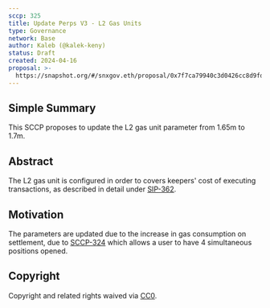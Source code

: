 ```yaml
---
sccp: 325
title: Update Perps V3 - L2 Gas Units
type: Governance
network: Base
author: Kaleb (@kalek-keny)
status: Draft
created: 2024-04-16
proposal: >-
  https://snapshot.org/#/snxgov.eth/proposal/0x7f7ca79940c3d0426cc8d9fdfe2b31866399a42cd4a31ab5f9b590fa4f977ee4
---
```


<!--You can leave these HTML comments in your merged SCCP and delete the visible duplicate text guides, they will not appear and may be helpful to refer to if you edit it again. This is the suggested template for new SCCPs. Note that an SCCP number will be assigned by an editor. When opening a pull request to submit your SCCP, please use an abbreviated title in the filename, `sccp-draft_title_abbrev.md`. The title should be 44 characters or less.-->

## Simple Summary

<!--"If you can't explain it simply, you don't understand it well enough." Provide a simplified and layman-accessible explanation of the SCCP.-->

This SCCP proposes to update the L2 gas unit parameter from 1.65m to 1.7m.

## Abstract

<!--A short (~200 word) description of the variable change proposed.-->

The L2 gas unit is configured  in order to covers keepers' cost of executing transactions, as described in detail under [SIP-362](https://sips.synthetix.io/sips/sip-362/).

## Motivation

<!--The motivation is critical for SCCPs that want to update variables within Synthetix. It should clearly explain why the existing variable is not incentive aligned. SCCP submissions without sufficient motivation may be rejected outright.-->

The parameters are updated due to the increase in gas consumption on settlement, due to [SCCP-324](https://sips.synthetix.io/sccp/sccp-324/) which allows a user to have 4 simultaneous positions opened.

## Copyright

Copyright and related rights waived via [CC0](https://creativecommons.org/publicdomain/zero/1.0/).
